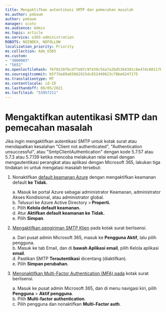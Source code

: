 ```yaml
---
title: Mengaktifkan autentikasi SMTP dan pemecahan masalah
ms.author: pebaum
author: pebaum
manager: scotv
ms.audience: Admin
ms.topic: article
ms.service: o365-administration
ROBOTS: NOINDEX, NOFOLLOW
localization_priority: Priority
ms.collection: Adm_O365
ms.custom:
- "3000003"
- "5652"
ms.openlocfilehash: f6f0228f6cdf7e07c9f439c54a7a2bd5364381c0e47dc80117bd964c5eafea61
ms.sourcegitcommit: b5f7da89a650d2915dc652449623c78be6247175
ms.translationtype: MT
ms.contentlocale: id-ID
ms.lasthandoff: 08/05/2021
ms.locfileid: "53957211"
---
```

# <a name="enable-smtp-authentication-and-troubleshooting"></a>Mengaktifkan autentikasi SMTP dan pemecahan masalah

Jika ingin mengaktifkan autentikasi SMTP untuk kotak surat atau mendapatkan kesalahan "Client not authenticated", "Authentication unsuccessful", atau "SmtpClientAuthentication" dengan kode 5.7.57 atau 5.7.3 atau 5.7.139 ketika mencoba melakukan relai email dengan mengautentikasi perangkat atau aplikasi dengan Microsoft 365, lakukan tiga tindakan ini untuk mengatasi masalah tersebut:

1. Nonaktifkan [default keamanan Azure](/azure/active-directory/fundamentals/concept-fundamentals-security-defaults) dengan mengaktifkan keamanan default **ke** **Tidak.**

    a. Masuk ke portal Azure sebagai administrator Keamanan, administrator Akses Kondisional, atau administrator global.<BR/>
    b. Telusuri ke Azure Active Directory > **Properti.**<BR/>
    c. Pilih **Kelola default keamanan.**<BR/>
    d. Atur **Aktifkan default keamanan ke** **Tidak.**<BR/>
    e. Pilih **Simpan**.

2. [Mengaktifkan pengiriman SMTP Klien](/exchange/clients-and-mobile-in-exchange-online/authenticated-client-smtp-submission#enable-smtp-auth-for-specific-mailboxes) pada kotak surat berlisensi.

    a. Dari pusat admin Microsoft 365, masuk ke **Pengguna Aktif**, lalu pilih pengguna.<BR/>
    b. Masuk ke tab Email, dan di **bawah Aplikasi email**, pilih Kelola aplikasi **email**.<BR/>
    d. Pastikan SMTP **Terautentikasi** dicentang (diaktifkan).<BR/>
    e. Pilih **Simpan perubahan.**<BR/>

3. [Menonaktifkan Multi-Factor Authentication (MFA) pada](/microsoft-365/admin/security-and-compliance/set-up-multi-factor-authentication#turn-off-legacy-per-user-mfa) kotak surat berlisensi.

    a. Masuk ke pusat admin Microsoft 365, dan di menu navigasi kiri, pilih **Pengguna**  >  **Aktif pengguna**.<BR/>
    b. Pilih **Multi-factor authentication**.<BR/>
    c. Pilih pengguna dan nonaktifkan **Multi-Factor auth**.<BR/>
